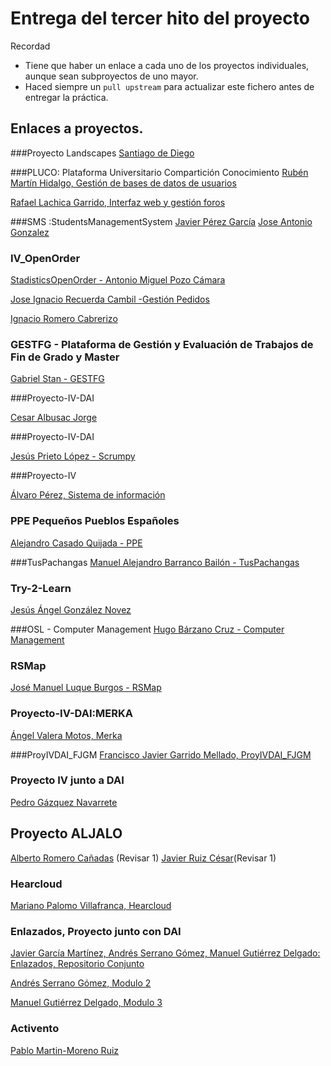 
# Entrega del tercer hito del proyecto

Recordad
* Tiene que haber un enlace a cada uno de los proyectos individuales, aunque sean subproyectos de uno mayor.
* Haced siempre un `pull upstream` para actualizar este fichero antes de entregar la práctica.

## Enlaces a proyectos.

###Proyecto Landscapes
[Santiago de Diego](https://github.com/santidediego/Landscapes/blob/master/README.md)

###PLUCO: Plataforma Universitario Compartición Conocimiento
[Rubén Martín Hidalgo, Gestión de bases de datos de usuarios](https://github.com/romilgildo/IV-PLUCO-RMH)

[Rafael Lachica Garrido, Interfaz web y gestión foros](https://github.com/rafaellg8/IV-PLUCO-RLG/blob/master/README.md#hito-3----desplegar-aplicaci%C3%B3n-en-un-paas----heroku)

###SMS :StudentsManagementSystem
[Javier Pérez García](https://github.com/neon520/SMS-BDyReplica)
[Jose Antonio Gonzalez](https://github.com/JA-Gonz/SMS_Estadisticas)

### IV_OpenOrder
[StadisticsOpenOrder - Antonio Miguel Pozo Cámara](https://github.com/AntonioPozo/Proyecto_IV-OpenOrder)

[Jose Ignacio Recuerda Cambil -Gestión Pedidos](https://github.com/ignaciorecuerda/gestionPedidos)

[Ignacio Romero Cabrerizo](https://github.com/nachobit/IV_PR_OpenOrder)

### GESTFG - Plataforma de Gestión y Evaluación de Trabajos de Fin de Grado y Master

[Gabriel Stan - GESTFG](https://github.com/gabriel-stan/gestion-tfg/tree/deployment)


###Proyecto-IV-DAI

[Cesar Albusac Jorge](https://github.com/cesar2/Proyecto-IV.git)

###Proyecto-IV-DAI

[Jesús Prieto López - Scrumpy](https://github.com/JesGor/Proyecto-IV-DAI)

###Proyecto-IV

[Álvaro Pérez, Sistema de información](https://github.com/alvaro-gr/proyecto-IV)


### PPE Pequeños Pueblos Españoles
[Alejandro Casado Quijada - PPE](https://github.com/acasadoquijada/IV)

###TusPachangas
[Manuel Alejandro Barranco Bailón - TusPachangas](https://github.com/mabarrbai/TusPachangas)


### Try-2-Learn
[Jesús Ángel González Novez](https://github.com/jesusgn90/Try-2-Learn)


###OSL - Computer Management
[Hugo Bárzano Cruz - Computer Management](https://github.com/hugobarzano/osl-computer-management)


### RSMap
[José Manuel Luque Burgos - RSMap](https://github.com/luqueburgosjm/RSMap)


### Proyecto-IV-DAI:MERKA
[Ángel Valera Motos, Merka](https://github.com/AngelValera/proyectoIV-Modulo-1.git)


###ProyIVDAI_FJGM
[Francisco Javier Garrido Mellado, ProyIVDAI_FJGM](https://github.com/javiergarridomellado/IV_javiergarridomellado)


### Proyecto IV junto a DAI
[Pedro Gázquez Navarrete](https://github.com/pedrogazquez/Proyecto-IV)

## Proyecto ALJALO
[Alberto Romero Cañadas](https://github.com/sn1k/submodulo-Alberto) (Revisar 1)
[Javier Ruiz César](https://github.com/javiexfiliana7/submodulo-javi)(Revisar 1)


### Hearcloud
[Mariano Palomo Villafranca, Hearcloud](http://github.com/mpvillafranca/hear-cloud)


### Enlazados, Proyecto junto con DAI

[Javier García Martínez, Andrés Serrano Gómez, Manuel Gutiérrez Delgado: Enlazados, Repositorio Conjunto ](https://github.com/javiergama8/Proyecto-IV)

[Andrés Serrano Gómez, Modulo 2 ](https://github.com/aserranogomez/Proyecto-IV-Modulo2)

[Manuel Gutiérrez Delgado, Modulo 3](https://github.com/manolotello7/ProyectoIV-Modulo3)

### Activento
[Pablo Martin-Moreno Ruiz](https://github.com/pmmre/Activento-PabloMartin-MorenoRuiz)





